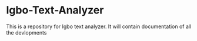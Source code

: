 # Igbo-Text-Analyzer
This is a repository for Igbo text analyzer. It will contain documentation of all the devlopments
